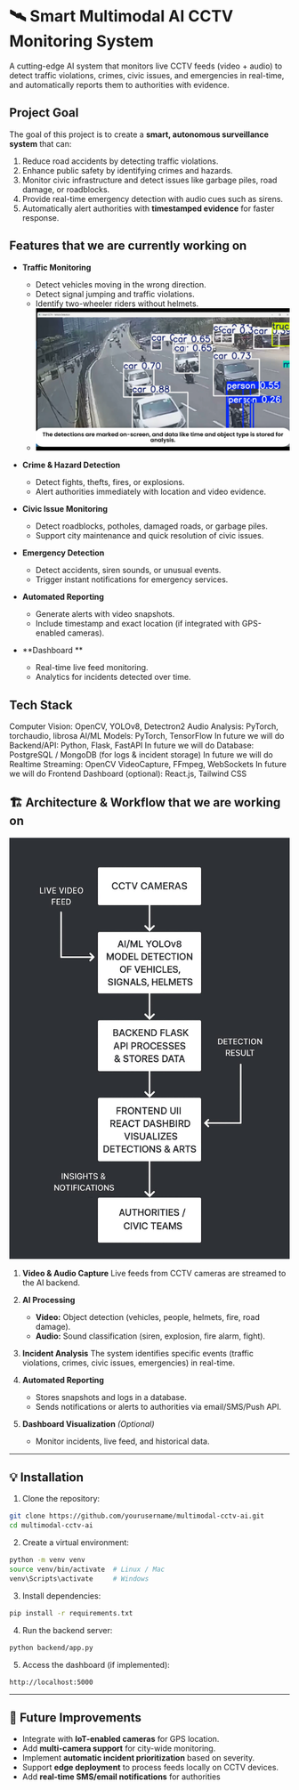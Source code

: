
# 🛰️ Smart Multimodal AI CCTV Monitoring System

A cutting-edge AI system that monitors live CCTV feeds (video + audio) to detect traffic violations, crimes, civic issues, and emergencies in real-time, and automatically reports them to authorities with evidence.


##  Project Goal

The goal of this project is to create a **smart, autonomous surveillance system** that can:

1. Reduce road accidents by detecting traffic violations.
2. Enhance public safety by identifying crimes and hazards.
3. Monitor civic infrastructure and detect issues like garbage piles, road damage, or roadblocks.
4. Provide real-time emergency detection with audio cues such as sirens.
5. Automatically alert authorities with **timestamped evidence** for faster response.


##  Features that we are currently working on

* **Traffic Monitoring**

  * Detect vehicles moving in the wrong direction.
  * Detect signal jumping and traffic violations.
  * Identify two-wheeler riders without helmets.
  * <img src="images/screenshot.png" alt="Architecture" width="700"/>


* **Crime & Hazard Detection**

  * Detect fights, thefts, fires, or explosions.
  * Alert authorities immediately with location and video evidence.

* **Civic Issue Monitoring**

  * Detect roadblocks, potholes, damaged roads, or garbage piles.
  * Support city maintenance and quick resolution of civic issues.

* **Emergency Detection**

  * Detect accidents, siren sounds, or unusual events.
  * Trigger instant notifications for emergency services.

* **Automated Reporting**

  * Generate alerts with video snapshots.
  * Include timestamp and exact location (if integrated with GPS-enabled cameras).

* **Dashboard **

  * Real-time live feed monitoring.
  * Analytics for incidents detected over time.


## Tech Stack
Computer Vision: OpenCV, YOLOv8, Detectron2
Audio Analysis: PyTorch, torchaudio, librosa
AI/ML Models: PyTorch, TensorFlow
In future we will do Backend/API: Python, Flask, FastAPI
In future we will do Database: PostgreSQL / MongoDB (for logs & incident storage)
In future we will do Realtime Streaming: OpenCV VideoCapture, FFmpeg, WebSockets
In future we will do Frontend Dashboard (optional): React.js, Tailwind CSS


## 🏗️ Architecture & Workflow that we are working on
<img src="images/flowchart.png" alt="Architecture" width="600"/>



1. **Video & Audio Capture**
   Live feeds from CCTV cameras are streamed to the AI backend.

2. **AI Processing**

   * **Video:** Object detection (vehicles, people, helmets, fire, road damage).
   * **Audio:** Sound classification (siren, explosion, fire alarm, fight).

3. **Incident Analysis**
   The system identifies specific events (traffic violations, crimes, civic issues, emergencies) in real-time.

4. **Automated Reporting**

   * Stores snapshots and logs in a database.
   * Sends notifications or alerts to authorities via email/SMS/Push API.

5. **Dashboard Visualization** *(Optional)*

   * Monitor incidents, live feed, and historical data.

---

## 💡 Installation

1. Clone the repository:

```bash
git clone https://github.com/yourusername/multimodal-cctv-ai.git
cd multimodal-cctv-ai
```

2. Create a virtual environment:

```bash
python -m venv venv
source venv/bin/activate  # Linux / Mac
venv\Scripts\activate     # Windows
```

3. Install dependencies:

```bash
pip install -r requirements.txt
```

4. Run the backend server:

```bash
python backend/app.py
```

5. Access the dashboard (if implemented):

```text
http://localhost:5000
```

---

## 📝 Future Improvements

* Integrate with **IoT-enabled cameras** for GPS location.
* Add **multi-camera support** for city-wide monitoring.
* Implement **automatic incident prioritization** based on severity.
* Support **edge deployment** to process feeds locally on CCTV devices.
* Add **real-time SMS/email notifications** for authorities
